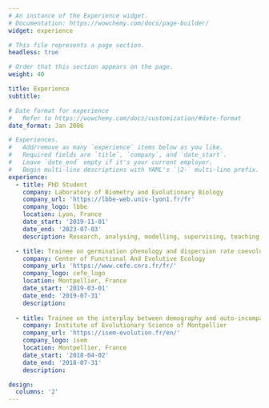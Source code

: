 ```yaml
---
# An instance of the Experience widget.
# Documentation: https://wowchemy.com/docs/page-builder/
widget: experience

# This file represents a page section.
headless: true

# Order that this section appears on the page.
weight: 40

title: Experience
subtitle:

# Date format for experience
#   Refer to https://wowchemy.com/docs/customization/#date-format
date_format: Jan 2006

# Experiences.
#   Add/remove as many `experience` items below as you like.
#   Required fields are `title`, `company`, and `date_start`.
#   Leave `date_end` empty if it's your current employer.
#   Begin multi-line descriptions with YAML's `|2-` multi-line prefix.
experience:
  - title: PhD Student
    company: Laboratory of Biometry and Evolutionary Biology
    company_url: 'https://lbbe-web.univ-lyon1.fr/fr'
    company_logo: lbbe
    location: Lyon, France
    date_start: '2019-11-01'
    date_end: '2023-07-03'
    description: Research, analysing, modelling, supervising, teaching

  - title: Trainee on germination phenology and dispersion rate coevoluton in an heteromorphic species
    company: Center of Functional And Evolutive Ecology
    company_url: 'https://www.cefe.cnrs.fr/fr/'
    company_logo: cefe_logo
    location: Montpellier, France
    date_start: '2019-03-01'
    date_end: '2019-07-31'
    description: 
    
  - title: Trainee on the interplay between demography and auto-incompatibility system in Brassica insularis
    company: Institute of Evolutionary Science of Montpellier
    company_url: 'https://isem-evolution.fr/en/'
    company_logo: isem
    location: Montpellier, France
    date_start: '2018-04-02'
    date_end: '2018-07-31'
    description: 

design:
  columns: '2'
---
```

